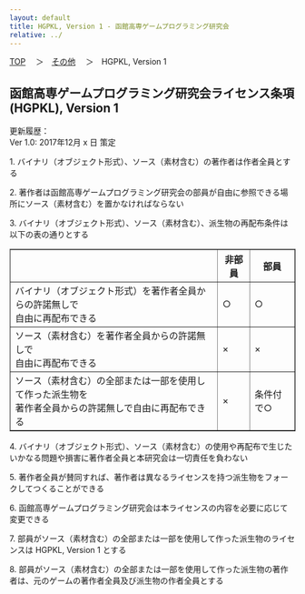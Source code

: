 ```yaml
---
layout: default
title: HGPKL, Version 1 - 函館高専ゲームプログラミング研究会
relative: ../
---
```

<div class="content">
<div class="main">

<p class="bread">
<a href="../">TOP</a>
　＞　<a href="./">その他</a>
　＞　HGPKL, Version 1
</p>

<h2>
函館高専ゲームプログラミング研究会ライセンス条項(HGPKL), Version 1
</h2>

<p>
更新履歴：
<br>
Ver 1.0: 2017年12月 x 日 策定
</p>

<p>
1. バイナリ（オブジェクト形式）、ソース（素材含む）の著作者は作者全員とする
</p>

<p>
2. 著作者は函館高専ゲームプログラミング研究会の部員が自由に参照できる場所にソース（素材含む）を置かなければならない
</p>

<p>
3. バイナリ（オブジェクト形式）、ソース（素材含む）、派生物の再配布条件は以下の表の通りとする
</p>

<table border="1">
<tr>
<th> </th>
<th class="center">非部員</th>
<th class="center">部員</th>
</tr>

<tr>
<td>バイナリ（オブジェクト形式）を著作者全員からの許諾無しで<br>自由に再配布できる</td>
<td class="center">○</td>
<td class="center">○</td>
</tr>

<tr>
<td>ソース（素材含む）を著作者全員からの許諾無しで<br>自由に再配布できる</td>
<td class="center">×</td>
<td class="center">×</td>
</tr>

<tr>
<td>ソース（素材含む）の全部または一部を使用して作った派生物を<br>著作者全員からの許諾無しで自由に再配布できる</td>
<td class="center">×</td>
<td class="center">条件付で○</td>
</tr>

</table>

<p>
4. バイナリ（オブジェクト形式）、ソース（素材含む）の使用や再配布で生じたいかなる問題や損害に著作者全員と本研究会は一切責任を負わない
</p>

<p>
5. 著作者全員が賛同すれば、著作者は異なるライセンスを持つ派生物をフォークしてつくることができる
</p>

<p>
6. 函館高専ゲームプログラミング研究会は本ライセンスの内容を必要に応じて変更できる
</p>

<p>
7. 部員がソース（素材含む）の全部または一部を使用して作った派生物のライセンスは HGPKL, Version 1 とする
</p>

<p>
8. 部員がソース（素材含む）の全部または一部を使用して作った派生物の著作者は、元のゲームの著作者全員及び派生物の作者全員とする
</p>


</div>
</div>
